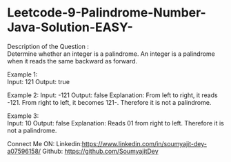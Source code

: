 # Leetcode-9-Palindrome-Number-Java-Solution-EASY-
Description of the Question :  
Determine whether an integer is a palindrome. An integer is a palindrome when it reads the same backward as forward.  



Example 1:  
Input: 121 
Output: true 



Example 2: 
Input: -121 
Output: false Explanation: From left to right, it reads -121. From right to left, it becomes 121-. Therefore it is not a palindrome. 



Example 3:  
Input: 10 
Output: false Explanation: Reads 01 from right to left. Therefore it is not a palindrome.   



Connect Me ON: Linkedin:https://www.linkedin.com/in/soumyajit-dey-a07596158/ 
Github: https://github.com/SoumyajitDey
